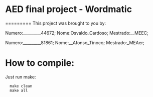AED final project - Wordmatic
=========

<adiconar descricao do projeto aqui>


=========
This project was brought to you by:

Numero:_________44672; Nome:Osvaldo_Cardoso; Mestrado:__MEEC;

Numero:_________81861; Nome:__Afonso_Tinoco; Mestrado:_MEAer;



How to compile:
==========
Just run make:
```
  make clean
  make all
```
